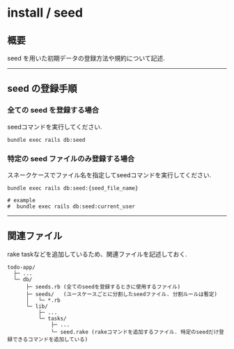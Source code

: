 # install / seed

## 概要

seed を用いた初期データの登録方法や規約について記述.

---

## seed の登録手順

### 全ての seed を登録する場合

seedコマンドを実行してください.

```shell
bundle exec rails db:seed
```

### 特定の seed ファイルのみ登録する場合

スネークケースでファイル名を指定してseedコマンドを実行してください.

```shell
bundle exec rails db:seed:{seed_file_name}

# example
#  bundle exec rails db:seed:current_user
```

---

## 関連ファイル

rake taskなどを追加しているため、関連ファイルを記述しておく.

```shell
todo-app/
  ├─ ...
  └─ db/
      ├─ seeds.rb (全てのseedを登録するときに使用するファイル)
      ├─ seeds/   (ユースケースごとに分割したseedファイル. 分割ルールは暫定)
      │   └─ *.rb
      └─ lib/
          ├─ ...
          └─ tasks/
              ├─ ...
              └─ seed.rake (rakeコマンドを追加するファイル. 特定のseedだけ登録できるコマンドを追加している)
```
